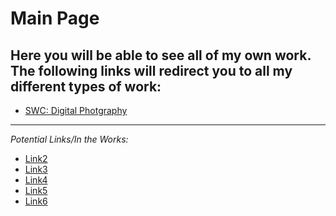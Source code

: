 # Main Page

## Here you will be able to see all of my own work. The following links will redirect you to all my different types of work: 

* [SWC: Digital Photgraphy](https://github.com/pbalvaneda03/Surprise/blob/main/SWCDigitalPhotography.html)


---
*Potential Links/In the Works:*
* [Link2]()
* [Link3]()
* [Link4]()
* [Link5]()
* [Link6]()
